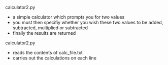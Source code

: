 calculator2.py

- a simple calculator which prompts you for two values
- you must then specifiy whether you wish these two values to be added, subtracted, multiplied or subtracted
- finally the results are returned

calculator2.py

- reads the contents of calc_file.txt
- carries out the calculations on each line
